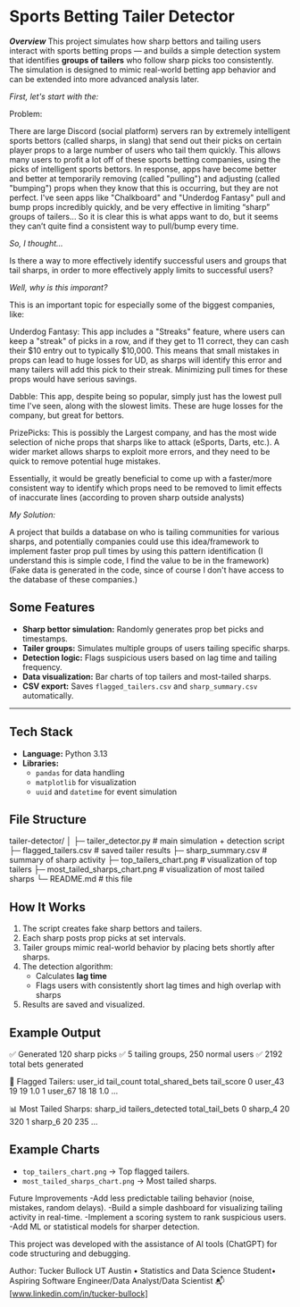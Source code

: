 # Sports Betting Tailer Detector

***Overview***
This project simulates how sharp bettors and tailing users interact with sports betting props — and builds a simple detection system that identifies **groups of tailers** who follow sharp picks too consistently.  
The simulation is designed to mimic real-world betting app behavior and can be extended into more advanced analysis later.

*First, let's start with the:*

Problem:

  There are large Discord (social platform) servers ran by extremely intelligent sports bettors (called sharps, in slang) that send out their picks on certain player props to a large number of users who tail them quickly. This allows many users to profit a lot off of these sports betting companies, using the picks of intelligent sports bettors. 
  In response, apps have become better and better at temporarily removing (called "pulling") and adjusting (called "bumping") props when they know that this is occurring, but they are not perfect. I've seen apps like "Chalkboard" and "Underdog Fantasy" pull and bump props incredibly quickly, and be very effective in limiting “sharp” groups of tailers...
So it is clear this is what apps want to do, but it seems they can’t quite find a consistent way to pull/bump every time.


*So, I thought...*

  Is there a way to more effectively identify successful users and groups that tail sharps, in order to more effectively apply limits to successful users?

*Well, why is this imporant?*

  This is an important topic for especially some of the biggest companies, like:

  Underdog Fantasy:
  This app includes a "Streaks" feature, where users can keep a "streak" of picks in a row, and if they get to 11 correct, they can cash their $10 entry out to typically $10,000. This means that small mistakes in props can lead to huge losses for UD, as sharps will identify this error and many tailers will add this pick to their streak. Minimizing pull times for these props would have serious savings.

  Dabble: 
  This app, despite being so popular, simply just has the lowest pull time I've seen, along with the slowest limits. These are huge losses for the company, but great for bettors.

  PrizePicks:
  This is possibly the Largest company, and has the most wide selection of niche props that sharps like to attack (eSports, Darts, etc.). A wider market allows sharps to exploit more errors, and they need to be quick to remove potential huge mistakes.

  Essentially, it would be greatly beneficial to come up with a faster/more consistent way to identify which props need to be removed to limit effects of inaccurate lines (according to proven sharp outside analysts)

*My Solution:*

  A project that builds a database on who is tailing communities for various sharps, and potentially companies could use this idea/framework to implement faster prop pull times by using this pattern identification (I understand this is simple code, I find the value to be in the framework) (Fake data is generated in the code, since of course I don't have access to the database of these companies.)
  

## Some Features
-  **Sharp bettor simulation:** Randomly generates prop bet picks and timestamps.  
-  **Tailer groups:** Simulates multiple groups of users tailing specific sharps.  
-  **Detection logic:** Flags suspicious users based on lag time and tailing frequency.  
-  **Data visualization:** Bar charts of top tailers and most-tailed sharps.  
-  **CSV export:** Saves `flagged_tailers.csv` and `sharp_summary.csv` automatically.

---

## Tech Stack
- **Language:** Python 3.13
- **Libraries:**  
  - `pandas` for data handling  
  - `matplotlib` for visualization  
  - `uuid` and `datetime` for event simulation


## File Structure
tailer-detector/
│
├─ tailer_detector.py # main simulation + detection script
├─ flagged_tailers.csv # saved tailer results
├─ sharp_summary.csv # summary of sharp activity
├─ top_tailers_chart.png # visualization of top tailers
├─ most_tailed_sharps_chart.png # visualization of most tailed sharps
└─ README.md # this file


## How It Works
1. The script creates fake sharp bettors and tailers.  
2. Each sharp posts prop picks at set intervals.  
3. Tailer groups mimic real-world behavior by placing bets shortly after sharps.  
4. The detection algorithm:  
   - Calculates **lag time**  
   - Flags users with consistently short lag times and high overlap with sharps  
5. Results are saved and visualized.


## Example Output
✅ Generated 120 sharp picks
✅ 5 tailing groups, 250 normal users
✅ 2192 total bets generated

🏁 Flagged Tailers:
user_id tail_count total_shared_bets tail_score
0 user_43 19 19 1.0
1 user_67 18 18 1.0
...

📊 Most Tailed Sharps:
sharp_id tailers_detected total_tail_bets
0 sharp_4 20 320
1 sharp_6 20 235
...


## Example Charts
- `top_tailers_chart.png` → Top flagged tailers.  
- `most_tailed_sharps_chart.png` → Most tailed sharps.


Future Improvements
-Add less predictable tailing behavior (noise, mistakes, random delays).
-Build a simple dashboard for visualizing tailing activity in real-time.
-Implement a scoring system to rank suspicious users.
-Add ML or statistical models for sharper detection.


This project was developed with the assistance of AI tools (ChatGPT) for code structuring and debugging.


Author:
Tucker Bullock
UT Austin • Statistics and Data Science Student• Aspiring Software Engineer/Data Analyst/Data Scientist
📬 [www.linkedin.com/in/tucker-bullock]
